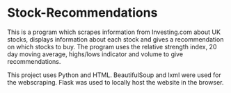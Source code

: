 # Stock-Recommendations

This is a program which scrapes information from Investing.com about UK stocks, displays information about each stock and gives a recommendation on which stocks to buy. The program uses the relative strength index, 20 day moving average, highs/lows indicator and volume to give recommendations.

This project uses Python and HTML. BeautifulSoup and lxml were used for the webscraping. Flask was used to locally host the website in the browser.

